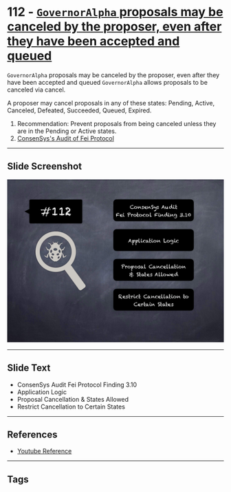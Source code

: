 
# 112 - [`GovernorAlpha` proposals may be canceled by the proposer, even after they have been accepted and queued](./`GovernorAlpha`%20proposals%20may%20be%20canceled%20by%20the%20proposer,%20even%20after%20they%20have%20been%20accepted%20and%20queued.md)

`GovernorAlpha` proposals may be canceled by the proposer, even after they have been accepted and queued `GovernorAlpha` allows proposals to be canceled via cancel. 

A proposer may cancel proposals in any of these states: Pending, Active, Canceled, Defeated, Succeeded, Queued, Expired.


1. Recommendation: Prevent proposals from being canceled unless they are in the Pending or Active states.
2. [ConsenSys's Audit of Fei Protocol](https://consensys.net/diligence/audits/2021/01/fei-protocol/#governoralpha-proposals-may-be-canceled-by-the-proposer-even-after-they-have-been-accepted-and-queued)


___
## Slide Screenshot
![112.png](../../images/8.%20Audit%20Findings%20201/112.png)
___
## Slide Text
- ConsenSys Audit Fei Protocol Finding 3.10
- Application Logic
- Proposal Cancellation & States Allowed
- Restrict Cancellation to Certain States
___
## References
- [Youtube Reference](https://youtu.be/IXm6JAprhuw?t=714)
___
## Tags
